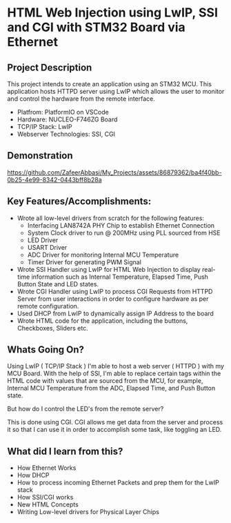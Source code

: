 # HTML Web Injection using LwIP, SSI and CGI with STM32 Board via Ethernet

## Project Description
This project intends to create an application using an STM32 MCU. This application hosts HTTPD server using LwIP which allows the user to monitor and control the hardware from the remote interface.

- Platfrom: PlatformIO on VSCode
- Hardware: NUCLEO-F746ZG Board
- TCP/IP Stack: LwIP
- Webserver Technologies: SSI, CGI

## Demonstration

https://github.com/ZafeerAbbasi/My_Projects/assets/86879362/ba4f40bb-0b25-4e99-8342-0443bff8b28a


## Key Features/Accomplishments:
- Wrote all low-level drivers from scratch for the following features:
    - Interfacing LAN8742A PHY Chip to establish Ethernet Connection
    - System Clock driver to run @ 200MHz using PLL sourced from HSE
    - LED Driver
    - USART Driver
    - ADC Driver for monitoring Internal MCU Temperature
    - Timer Driver for generating PWM Signal
- Wrote SSI Handler using LwIP for HTML Web Injection to display real-time information such as Internal Temperature, Elapsed Time, Push Button State and LED states.
- Wrote CGI Handler using LwIP to process CGI Requests from HTTPD Server from user interactions in order to configure hardware as per remote configuration.
- Used DHCP from LwIP to dynamically assign IP Address to the board
- Wrote HTML code for the application, including the buttons, Checkboxes, Sliders etc.


## Whats Going On?
Using LwIP ( TCP/IP Stack ) I'm able to host a web server ( HTTPD ) with my MCU Board. With the help of SSI, I'm able to replace certain tags within the HTML code with values that are sourced from the MCU, for example, Internal MCU Temperature from the ADC, Elapsed Time, and Push Button state. 

But how do I control the LED's from the remote server?

This is done using CGI. CGI allows me get data from the server and process it so that I can use it in order to accomplish some task, like toggling an LED.

## What did I learn from this?
- How Ethernet Works
- How DHCP 
- How to process incoming Ethernet Packets and prep them for the LwIP stack
- How SSI/CGI works
- New HTML Concepts
- Writing Low-level drivers for Physical Layer Chips





